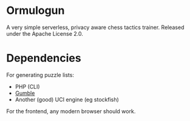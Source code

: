 Ormulogun
=========

A very simple serverless, privacy aware chess tactics
trainer. Released under the Apache License 2.0.

Dependencies
============

For generating puzzle lists:

* PHP (CLI)
* [Gumble](https://gitlab.com/Artefact2/gumble)
* Another (good) UCI engine (eg stockfish)

For the frontend, any modern browser should work.
